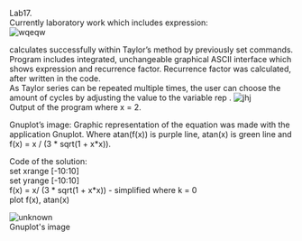 Lab17.  
Currently laboratory work which includes expression:  
![wqeqw](https://user-images.githubusercontent.com/89953755/145365239-8dcdd6c8-1892-4d13-b3ae-bb92a63080e0.jpg)

calculates successfully within Taylor’s method by previously set commands. Program includes integrated,
unchangeable graphical ASCII interface which shows expression and recurrence factor. Recurrence factor was
calculated, after written in the code.  
As Taylor series can be repeated multiple times, the user can
choose the amount of cycles by adjusting the value to the variable
rep .
![jhj](https://user-images.githubusercontent.com/89953755/145365277-adb2b1ef-3f5b-4412-a98e-020846a5ae46.jpg)  
Output of the program where x = 2.

Gnuplot’s image:  Graphic representation of the equation was made with the
application Gnuplot. Where atan(f(x)) is purple line, atan(x) is
green line and f(x) = x / (3 * sqrt(1 + x*x)).

Code of the solution:  
set xrange [-10:10]  
set yrange [-10:10]   
f(x) = x/ (3 * sqrt(1 + x*x)) - simplified where k = 0  
plot f(x), atan(x)

![unknown](https://user-images.githubusercontent.com/89953755/145365289-10ca8186-70e8-4022-bc32-ea521eca94e7.png)  
Gnuplot's image
